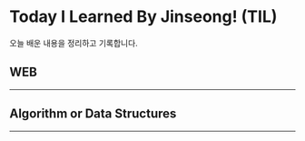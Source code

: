 # Today I Learned By Jinseong! (TIL)
오늘 배운 내용을 정리하고 기록합니다.

## WEB
-------------------------
## Algorithm or Data Structures
------------------------
